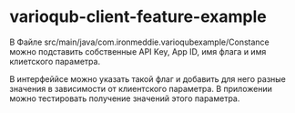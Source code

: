 # varioqub-client-feature-example

В Файле src/main/java/com.ironmeddie.varioqubexample/Constance можно подставить собственные API Key, App ID, имя флага и имя клиетского параметра.

В интерфеййсе можно указать такой флаг и добавить для него разные значения в зависимости от клиентского параметра. 
В приложении можно тестировать получение значений этого параметра.
